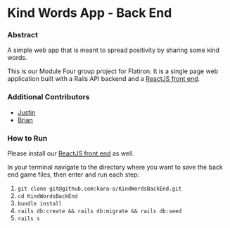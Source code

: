 # Kind Words App - Back End

### Abstract

A simple web app that is meant to spread positivity by sharing some kind words.

This is our Module Four group project for Flatiron. It is a single page web application built with a Rails API backend and a [ReactJS front end](https://github.com/kara-o/KindWordsFrontEnd).

### Additional Contributors

- [Justin](https://github.com/justinamaple)
- [Brian](https://github.com/brianly27)

### How to Run

Please install our [ReactJS front end](https://github.com/kara-o/KindWordsFrontEnd) as well.

In your terminal navigate to the directory where you want to save the back end game files, then enter and run each step:

1. `git clone git@github.com:kara-o/KindWordsBackEnd.git`
1. `cd KindWordsBackEnd`
1. `bundle install`
1. `rails db:create && rails db:migrate && rails db:seed`
1. `rails s`
